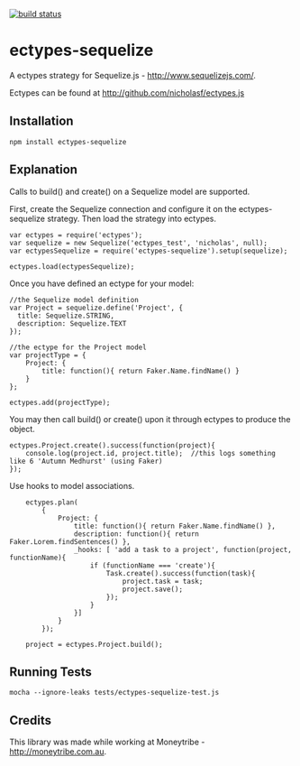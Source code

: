 [![build status](https://secure.travis-ci.org/nicholasf/ectypes-sequelize.js.png)](http://travis-ci.org/nicholasf/ectypes-sequelize.js)
# ectypes-sequelize

A ectypes strategy for Sequelize.js - http://www.sequelizejs.com/. 

Ectypes can be found at http://github.com/nicholasf/ectypes.js


## Installation

```
npm install ectypes-sequelize
```

## Explanation

Calls to build() and create() on a Sequelize model are supported.

First, create the Sequelize connection and configure it on the ectypes-sequelize strategy. Then load the strategy into ectypes.

```
var ectypes = require('ectypes');
var sequelize = new Sequelize('ectypes_test', 'nicholas', null);
var ectypesSequelize = require('ectypes-sequelize').setup(sequelize);

ectypes.load(ectypesSequelize);
```


Once you have defined an ectype for your model:

```
//the Sequelize model definition
var Project = sequelize.define('Project', {
  title: Sequelize.STRING,
  description: Sequelize.TEXT
});

//the ectype for the Project model
var projectType = {
	Project: {
		title: function(){ return Faker.Name.findName() }
	}
};

ectypes.add(projectType);
```

You may then call build() or create() upon it through ectypes to produce the object.

```
ectypes.Project.create().success(function(project){
	console.log(project.id, project.title);  //this logs something like 6 'Autumn Medhurst' (using Faker)
});

```

Use hooks to model associations.

```
	ectypes.plan(
		{
			Project: {
				title: function(){ return Faker.Name.findName() },
				description: function(){ return Faker.Lorem.findSentences() },
				_hooks: [ 'add a task to a project', function(project, functionName){
					if (functionName === 'create'){				
						Task.create().success(function(task){
							project.task = task;
							project.save();
						});
					}
				}]
			}
		});

	project = ectypes.Project.build();

```

## Running Tests

```
mocha --ignore-leaks tests/ectypes-sequelize-test.js 
```

## Credits

This library was made while working at Moneytribe - http://moneytribe.com.au.
 	
